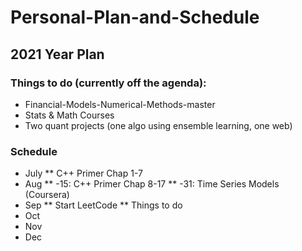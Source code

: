 # Personal-Plan-and-Schedule


## 2021 Year Plan

### Things to do (currently off the agenda):
* Financial-Models-Numerical-Methods-master
* Stats & Math Courses
* Two quant projects (one algo using ensemble learning, one web)

### Schedule
* July
** C++ Primer Chap 1-7 
* Aug
** -15: C++ Primer Chap 8-17
** -31: Time Series Models (Coursera) 
* Sep
** Start LeetCode 
** Things to do
* Oct
* Nov
* Dec

